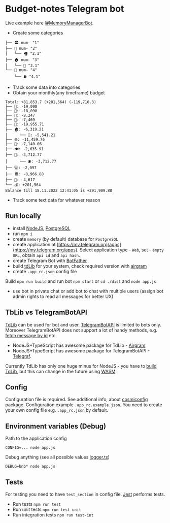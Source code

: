 # Budget-notes Telegram bot

Live example here [@MemoryManagerBot](https://t.me/MemoryManagerBot).

- Create some categories

```
├── 🏛 num- "1"
├── 🧸 num- "2"
│   └── 🏘 "2.1"
├── 🏠 num- "3"
│   └── 🧮 "3.1"
└── 🚗 num- "4"
    └── ⛽️ "4.1"
```

- Track some data into categories
- Obtain your monthly(any timeframe) budget

```
Total: +81,853.7 (+201,564) (-119,710.3)
├── 💊: -19,000
├── 🍎: -18,090
├── 🧸: -8,247
├── 👚: -7,469
├── 🛒: -19,955.71
├── 🏠: -6,319.21
│     └── 🧮: -5,541.21
├── 🌐: -11,459.76
├── 🏪: -7,140.06
├── 🍽: -2,635.91
├── 🚗: -3,712.77
│     └── ⛽️: -3,712.77
├── 💻: -2,097
├── 🏛: -8,966.88
├── 🎉: -4,617
└── 💰: +201,564
Balance till 18.11.2022 12:41:05 is +291,909.88
```

- Track some text data for whatever reason

## Run locally

- install [NodeJS](https://nodejs.org/en/),
  [PostgreSQL](https://www.postgresql.org/download/)
- run `npm i`
- create `memory` (by default) database for `PostgreSQL`
- create application at
  [https://my.telegram.org/apps](https://my.telegram.org/apps). Select
  application type - `Web`, set - `empty URL`, obtain `api id` and `api hash`.
- create Telegram Bot with [BotFather](https://telegram.me/botfather)
- build [tdLib](https://github.com/tdlib/td#building) for your system, check
  required version with
  [airgram](https://github.com/airgram/airgram#installation)
- create `.app_rc.json` config file

Build `npm run build` and run bot `npm start` or `cd ./dist` and `node app.js`

- use bot in private chat or add bot to chat with multiple users (assign bot
  admin rights to read all messages for better UX)

## TbLib vs TelegramBotAPI

[TdLib](https://github.com/tdlib/td) can be used for bot and user.
[TelegramBotAPI](https://core.telegram.org/bots/api) is limited to bots only.
Moreover TelegramBotAPI does not support a lot of handy methods, e.g.
[fetch message by id](https://stackoverflow.com/questions/44914815/how-to-get-message-info-by-id-telegram-api)
etc.

- NodeJS+TypeScript has awesome package for TdLib -
  [Airgram](https://github.com/airgram/airgram).
- NodeJS+TypeScript has awesome package for TelegramBotAPI -
  [Telegraf](https://github.com/telegraf/telegraf).

Currently TdLib has only one huge minus for NodeJS - you have to
[build TdLib](https://github.com/tdlib/td#building), but this can change in the
future using [WASM](https://github.com/airgram/airgram/issues/36).

## Config

Configuration file is required. See additional info, about
[cosmiconfig](https://www.npmjs.com/package/cosmiconfig) package. Configuration
example `.app_rc.example.json`. You need to create your own config file e.g.
`.app_rc.json` by default.

## Environment variables (Debug)

Path to the application config

```
CONFIG=... node app.js
```

Debug anything (see all possible values
[logger.ts](https://github.com/volodalexey/budget-notes-bot/blob/main/logger/logger.ts#L3))

```
DEBUG=bnb* node app.js
```

## Tests

For testing you need to have `test_section` in config file.
[Jest](https://jestjs.io/) performs tests.

- Run tests `npm run test`
- Run unit tests `npm run test-unit`
- Run integration tests `npm run test-int`
